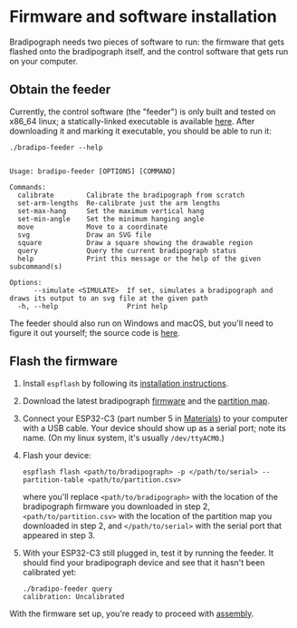 # Firmware and software installation

Bradipograph needs two pieces of software to run: the firmware that gets flashed
onto the bradipograph itself, and the control software that gets run on your
computer.

## Obtain the feeder

Currently, the control software (the "feeder") is only built and tested on x86_64 linux; a statically-linked executable
is available [here](https://github.com/jneem/bradipograph/releases/download/latest/bradipo-feeder). After downloading it
and marking it executable, you should be able to run it:

```
./bradipo-feeder --help


Usage: bradipo-feeder [OPTIONS] [COMMAND]

Commands:
  calibrate        Calibrate the bradipograph from scratch
  set-arm-lengths  Re-calibrate just the arm lengths
  set-max-hang     Set the maximum vertical hang
  set-min-angle    Set the minimum hanging angle
  move             Move to a coordinate
  svg              Draw an SVG file
  square           Draw a square showing the drawable region
  query            Query the current bradipograph status
  help             Print this message or the help of the given subcommand(s)

Options:
      --simulate <SIMULATE>  If set, simulates a bradipograph and draws its output to an svg file at the given path
  -h, --help                 Print help
```

The feeder should also run on Windows and macOS, but you'll need to figure it out yourself;
the source code is [here](https://github.com/jneem/bradipograph/tree/main/crates/feeder).

## Flash the firmware

1. Install `espflash` by following its [installation instructions](https://github.com/esp-rs/espflash/blob/main/espflash/README.md#installation).
2. Download the latest bradipograph [firmware](https://github.com/jneem/bradipograph/releases/download/latest/bradipograph) and the [partition map](https://github.com/jneem/bradipograph/releases/download/latest/partition.csv).
3. Connect your ESP32-C3 (part number 5 in [Materials](./materials.md#other-parts)) to your computer with a USB cable. Your device should
   show up as a serial port; note its name. (On my linux system, it's usually `/dev/ttyACM0`.)
4. Flash your device:
    ```
    espflash flash <path/to/bradipograph> -p </path/to/serial> --partition-table <path/to/partition.csv>
     ```
    where you'll replace `<path/to/bradipograph>` with the location of the bradipograph firmware you downloaded in step 2,
    `<path/to/partition.csv>` with the location of the partition map you downloaded in step 2, and
    `</path/to/serial>` with the serial port that appeared in step 3.
5. With your ESP32-C3 still plugged in, test it by running the feeder. It should find your bradipograph device and see
   that it hasn't been calibrated yet:

   ```
   ./bradipo-feeder query
   calibration: Uncalibrated
   ```

With the firmware set up, you're ready to proceed with [assembly](./assembly.md).
